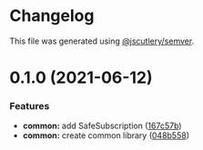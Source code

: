 # Changelog

This file was generated using [@jscutlery/semver](https://github.com/jscutlery/semver).

# 0.1.0 (2021-06-12)

### Features

- **common:** add SafeSubscription ([167c57b](https://github.com/kaikokeke/kaikokeke/commit/167c57b501485e283f6870e2e5d0903826dcfc9e))
- **common:** create common library ([048b558](https://github.com/kaikokeke/kaikokeke/commit/048b558a2ba25c8034e2050e46fad5a5f6f49a14))
